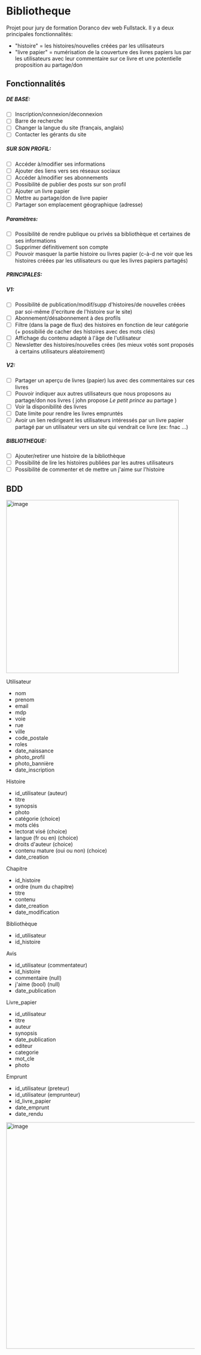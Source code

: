 # Bibliotheque
Projet pour jury de formation Doranco dev web Fullstack.
Il y a deux principales fonctionnalités: 
- "histoire" = les histoires/nouvelles créées par les utilisateurs 
- "livre papier" = numérisation de la couverture des livres papiers lus par les utilisateurs avec leur commentaire sur ce livre et une potentielle proposition au partage/don


## Fonctionnalités

##### DE BASE:
- [ ] Inscription/connexion/deconnexion
- [ ] Barre de recherche
- [ ] Changer la langue du site (français, anglais)
- [ ] Contacter les gérants du site

##### SUR SON PROFIL:
- [ ] Accéder à/modifier ses informations
- [ ] Ajouter des liens vers ses réseaux sociaux
- [ ] Accéder à/modifier ses abonnements
- [ ] Possibilité de publier des posts sur son profil
- [ ] Ajouter un livre papier 
- [ ] Mettre au partage/don de livre papier
- [ ] Partager son emplacement géographique (adresse)
##### Paramètres:
- [ ] Possibilité de rendre publique ou privés sa bibliothèque et certaines de ses informations
- [ ] Supprimer définitivement son compte
- [ ] Pouvoir masquer la partie histoire ou livres papier (c-à-d ne voir que les histoires créées par les utilisateurs ou que les livres papiers partagés) 

##### PRINCIPALES:
##### V1:
- [ ] Possibilité de publication/modif/supp d'histoires/de nouvelles créées par soi-même (l'ecriture de l'histoire sur le site)
- [ ] Abonnement/désabonnement à des profils
- [ ] Filtre (dans la page de flux) des histoires en fonction de leur catégorie (+ possibilié de cacher des histoires avec des mots clés)
- [ ] Affichage du contenu adapté à l'âge de l'utilisateur
- [ ] Newsletter des histoires/nouvelles crées (les mieux votés sont proposés à certains utilisateurs aléatoirement) 

##### V2:
- [ ] Partager un aperçu de livres (papier) lus avec des commentaires sur ces livres
- [ ] Pouvoir indiquer aux autres utilisateurs que nous proposons au partage/don nos livres ( john propose *Le petit prince* au partage )
- [ ] Voir la disponibilité des livres
- [ ] Date limite pour rendre les livres empruntés
- [ ] Avoir un lien redirigeant les utilisateurs intéressés par un livre papier partagé par un utilisateur vers un site qui vendrait ce livre (ex: fnac ...) 

##### BIBLIOTHEQUE:
- [ ] Ajouter/retirer une histoire de la bibliothèque
- [ ] Possibilité de lire les histoires publiées par les autres utilisateurs 
- [ ] Possibilité de commenter et de mettre un j'aime sur l'histoire 

<!--
## Pages

- [ ] Inscription/connexion
- [ ] Accueil
- [ ] Son Profil
- [ ] (Consulter le) Profil d'un utilisateur
- [ ] Page de flux d'histoires d'autres utilisateurs (triés par date de création décroissante**)
- [ ] Page de flux de livres papier
- [ ] Aperçu d'une histoire (photo, synopsis, mots clés, ...)

- [ ] Créer la couverture de l'histoire (photo, titre, synopsis, catégories, mots clés, lectorat visé, langue (fr ou en), droits d'auteur, contenu choquant ou non)
- [ ] Ecrire l'histoire (nom du chapitre puis textarea, bouton d'enregistrement/suppression

- [ ] Créer la description d'un livre papier

- [ ] Gérer mes histoires
- [ ] Gérer mes livres papiers proposés au partage / et non proposé au partage (pages diff)

(footer)
- [ ] Mentions légales : Politique de confidentialité, conditions générales d'utilisation, directives relatives au contenu, rgpd
- [ ] A propos
- [ ] Equipe
- [ ] Gestion des préférences concernant les cookies

** plus tard trier en fonction des goûts de l'utilisateur 
-->

## BDD

<img width="461" alt="image" src="https://user-images.githubusercontent.com/100844563/199120183-0b0e84e0-51e0-492b-badf-dcba3a138182.png">


Utilisateur
- nom
- prenom
- email
- mdp
- voie
- rue 
- ville
- code_postale
- roles
- date_naissance
- photo_profil
- photo_bannière
- date_inscription

Histoire
- id_utilisateur (auteur)
- titre
- synopsis
- photo
- catégorie (choice)
- mots clés
- lectorat visé (choice)
- langue (fr ou en) (choice)
- droits d'auteur (choice)
- contenu mature (oui ou non) (choice)
- date_creation

Chapitre
- id_histoire
- ordre (num du chapitre)
- titre
- contenu
- date_creation
- date_modification

Bibliothèque
- id_utilisateur 
- id_histoire

Avis
- id_utilisateur (commentateur)
- id_histoire
- commentaire (null)
- j'aime (bool) (null)
- date_publication

Livre_papier
- id_utilisateur
- titre
- auteur
- synopsis
- date_publication
- editeur
- categorie
- mot_cle
- photo 

Emprunt
- id_utilisateur (preteur)
- id_utilisateur (emprunteur)
- id_livre_papier
- date_emprunt
- date_rendu

<img width="603" alt="image" src="https://user-images.githubusercontent.com/100844563/199795500-9142c411-fd95-4f6e-a4b4-41d0af4e0a24.png">
